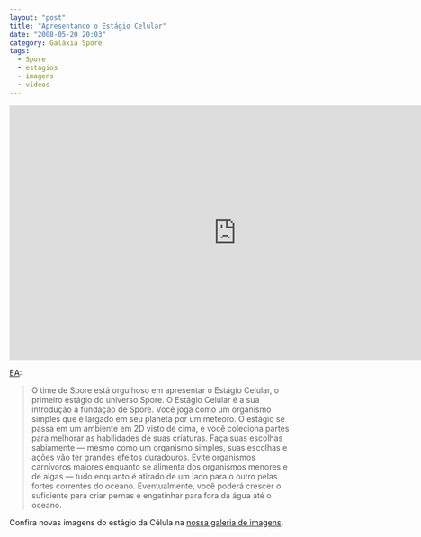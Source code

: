 ```yaml
---
layout: "post"
title: "Apresentando o Estágio Celular"
date: "2008-05-20 20:03"
category: Galáxia Spore
tags:
  - Spore
  - estágios
  - imagens
  - vídeos
---
```

<iframe width="806" height="453" src="https://www.youtube-nocookie.com/embed/8qXkZLei0zg" frameborder="0" allow="accelerometer; autoplay; encrypted-media; gyroscope; picture-in-picture" allowfullscreen></iframe>

[EA](http://brasil.ea.com/):

> O time de Spore está orgulhoso em apresentar o Estágio Celular, o primeiro estágio do universo Spore. O Estágio Celular é a sua introdução à fundação de Spore. Você joga como um organismo simples que é largado em seu planeta por um meteoro. O estágio se passa em um ambiente em 2D visto de cima, e você coleciona partes para melhorar as habilidades de suas criaturas. Faça suas escolhas sabiamente — mesmo como um organismo simples, suas escolhas e ações vão ter grandes efeitos duradouros. Evite organismos carnívoros maiores enquanto se alimenta dos organismos menores e de algas — tudo enquanto é atirado de um lado para o outro pelas fortes correntes do oceano. Eventualmente, você poderá crescer o suficiente para criar pernas e engatinhar para fora da água até o oceano.

Confira novas imagens do estágio da Célula na [nossa galeria de imagens](https://guia.esporo.net/wiki/Spore#Galeria).
